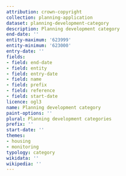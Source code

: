 ```yaml
---
attribution: crown-copyright
collection: planning-application
dataset: planning-development-category
description: Planning development category
end-date: ''
entity-maximum: '623999'
entity-minimum: '623000'
entry-date: ''
fields:
- field: end-date
- field: entity
- field: entry-date
- field: name
- field: prefix
- field: reference
- field: start-date
licence: ogl3
name: Planning development category
paint-options: ''
plural: Planning development categories
prefix: ''
start-date: ''
themes:
- housing
- monitoring
typology: category
wikidata: ''
wikipedia: ''
---
```

